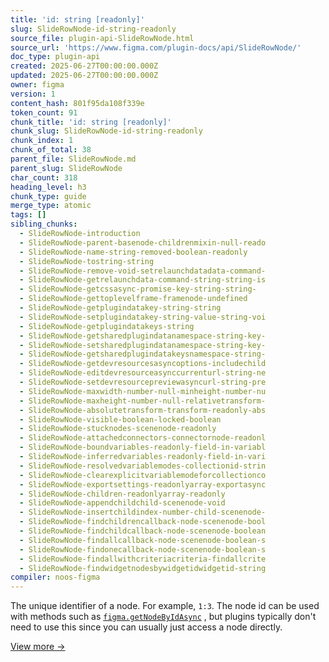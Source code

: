 ```yaml
---
title: 'id: string [readonly]'
slug: SlideRowNode-id-string-readonly
source_file: plugin-api-SlideRowNode.html
source_url: 'https://www.figma.com/plugin-docs/api/SlideRowNode/'
doc_type: plugin-api
created: 2025-06-27T00:00:00.000Z
updated: 2025-06-27T00:00:00.000Z
owner: figma
version: 1
content_hash: 801f95da108f339e
token_count: 91
chunk_title: 'id: string [readonly]'
chunk_slug: SlideRowNode-id-string-readonly
chunk_index: 1
chunk_of_total: 38
parent_file: SlideRowNode.md
parent_slug: SlideRowNode
char_count: 318
heading_level: h3
chunk_type: guide
merge_type: atomic
tags: []
sibling_chunks:
  - SlideRowNode-introduction
  - SlideRowNode-parent-basenode-childrenmixin-null-reado
  - SlideRowNode-name-string-removed-boolean-readonly
  - SlideRowNode-tostring-string
  - SlideRowNode-remove-void-setrelaunchdatadata-command-
  - SlideRowNode-getrelaunchdata-command-string-string-is
  - SlideRowNode-getcssasync-promise-key-string-string-
  - SlideRowNode-gettoplevelframe-framenode-undefined
  - SlideRowNode-getplugindatakey-string-string
  - SlideRowNode-setplugindatakey-string-value-string-voi
  - SlideRowNode-getplugindatakeys-string
  - SlideRowNode-getsharedplugindatanamespace-string-key-
  - SlideRowNode-setsharedplugindatanamespace-string-key-
  - SlideRowNode-getsharedplugindatakeysnamespace-string-
  - SlideRowNode-getdevresourcesasyncoptions-includechild
  - SlideRowNode-editdevresourceasynccurrenturl-string-ne
  - SlideRowNode-setdevresourcepreviewasyncurl-string-pre
  - SlideRowNode-maxwidth-number-null-minheight-number-nu
  - SlideRowNode-maxheight-number-null-relativetransform-
  - SlideRowNode-absolutetransform-transform-readonly-abs
  - SlideRowNode-visible-boolean-locked-boolean
  - SlideRowNode-stucknodes-scenenode-readonly
  - SlideRowNode-attachedconnectors-connectornode-readonl
  - SlideRowNode-boundvariables-readonly-field-in-variabl
  - SlideRowNode-inferredvariables-readonly-field-in-vari
  - SlideRowNode-resolvedvariablemodes-collectionid-strin
  - SlideRowNode-clearexplicitvariablemodeforcollectionco
  - SlideRowNode-exportsettings-readonlyarray-exportasync
  - SlideRowNode-children-readonlyarray-readonly
  - SlideRowNode-appendchildchild-scenenode-void
  - SlideRowNode-insertchildindex-number-child-scenenode-
  - SlideRowNode-findchildrencallback-node-scenenode-bool
  - SlideRowNode-findchildcallback-node-scenenode-boolean
  - SlideRowNode-findallcallback-node-scenenode-boolean-s
  - SlideRowNode-findonecallback-node-scenenode-boolean-s
  - SlideRowNode-findallwithcriteriacriteria-findallcrite
  - SlideRowNode-findwidgetnodesbywidgetidwidgetid-string
compiler: noos-figma
---
```


The unique identifier of a node. For example, `1:3`. The node id can be used with methods such as [`figma.getNodeByIdAsync`](/plugin-docs/api/figma/#getnodebyidasync)
, but plugins typically don't need to use this since you can usually just access a node directly.

[View more →](/plugin-docs/api/properties/nodes-id/)
